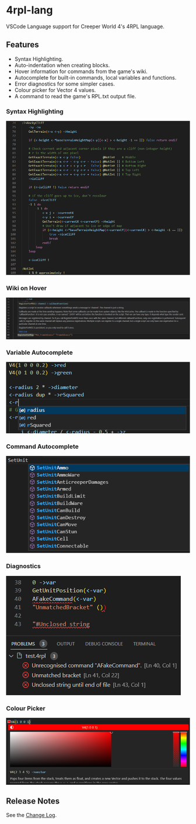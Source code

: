 # 4rpl-lang

VSCode Language support for Creeper World 4's 4RPL language.

## Features

- Syntax Highlighting.
- Auto-indentation when creating blocks.
- Hover information for commands from the game's wiki.
- Autocomplete for built-in commands, local variables and functions.
- Error diagnostics for some simpler cases.
- Colour picker for Vector 4 values.
- A command to read the game's RPL.txt output file.

### Syntax Highlighting
![Syntax Highlighting](./images/syntax-highlighting.png)

### Wiki on Hover
![Wiki Hover](./images/wiki-hover.png)

### Variable Autocomplete
![Variable Autocomplete](./images/variable-autocomplete.png)

### Command Autocomplete
![Command Autocomplete](./images/command-autocomplete.png)

### Diagnostics
![Diagnostics](./images/diagnostics.png)

### Colour Picker
![Colour Picker](./images/color-picker.png)

## Release Notes
See the [Change Log](/CHANGELOG.md).